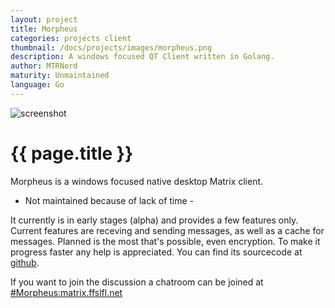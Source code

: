 ```yaml
---
layout: project
title: Morpheus
categories: projects client
thumbnail: /docs/projects/images/morpheus.png
description: A windows focused QT Client written in Golang.
author: MTRNord
maturity: Unmaintained
language: Go
---
```


![screenshot](/docs/projects/images/morpheus.png "{{ page.title }}")

# {{ page.title }}
Morpheus is a windows focused native desktop Matrix client.

- Not maintained because of lack of time -

It currently is in early stages (alpha) and provides a few features only.
Current features are receving and sending messages, as well as a cache for messages. Planned is the most that's possible, even encryption. To make it progress faster any help is appreciated.
You can find its sourcecode at [github](https://github.com/Nordgedanken/Morpheus/).

If you want to join the discussion a chatroom can be joined at [#Morpheus:matrix.ffslfl.net](https://matrix.to/#/#Morpheus:matrix.ffslfl.net)
